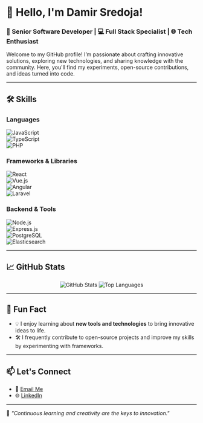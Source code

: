 # 👋 Hello, I'm Damir Sredoja!  

### 🚀 Senior Software Developer | 💻 Full Stack Specialist | 🌐 Tech Enthusiast  

Welcome to my GitHub profile! I’m passionate about crafting innovative solutions, exploring new technologies, and sharing knowledge with the community. Here, you'll find my experiments, open-source contributions, and ideas turned into code.

---

## 🛠️ Skills  

### **Languages**  
![JavaScript](https://img.shields.io/badge/-JavaScript-F7DF1E?logo=javascript&logoColor=black&style=for-the-badge)  
![TypeScript](https://img.shields.io/badge/-TypeScript-3178C6?logo=typescript&logoColor=white&style=for-the-badge)  
![PHP](https://img.shields.io/badge/-PHP-777BB4?logo=php&logoColor=white&style=for-the-badge)

### **Frameworks & Libraries**  
![React](https://img.shields.io/badge/-React-61DAFB?logo=react&logoColor=black&style=for-the-badge)  
![Vue.js](https://img.shields.io/badge/-Vue.js-4FC08D?logo=vue.js&logoColor=white&style=for-the-badge)  
![Angular](https://img.shields.io/badge/-Angular-DD0031?logo=angular&logoColor=white&style=for-the-badge)  
![Laravel](https://img.shields.io/badge/-Laravel-FF2D20?logo=laravel&logoColor=white&style=for-the-badge)

### **Backend & Tools**  
![Node.js](https://img.shields.io/badge/-Node.js-339933?logo=node.js&logoColor=white&style=for-the-badge)  
![Express.js](https://img.shields.io/badge/-Express.js-000000?logo=express&logoColor=white&style=for-the-badge)  
![PostgreSQL](https://img.shields.io/badge/-PostgreSQL-336791?logo=postgresql&logoColor=white&style=for-the-badge)  
![Elasticsearch](https://img.shields.io/badge/-Elasticsearch-005571?logo=elasticsearch&logoColor=white&style=for-the-badge)  

---

## 📈 GitHub Stats  

<div align="center">
  <img src="https://github-readme-stats.vercel.app/api?username=damirsredoja&show_icons=true&theme=radical" alt="GitHub Stats" />
  <img src="https://github-readme-stats.vercel.app/api/top-langs/?username=damirsredoja&layout=compact&theme=radical" alt="Top Languages" />
</div>  

---

## 🌟 Fun Fact  

- 💡 I enjoy learning about **new tools and technologies** to bring innovative ideas to life.  
- 🛠️ I frequently contribute to open-source projects and improve my skills by experimenting with frameworks.  

---

## 📫 Let's Connect  

- 💌 [Email Me](mailto:damirsredoja@gmail.com)  
- 🌐 [LinkedIn](https://www.linkedin.com/in/damir-sredoja-a687a9169)  

---

🎯 _"Continuous learning and creativity are the keys to innovation."_  
